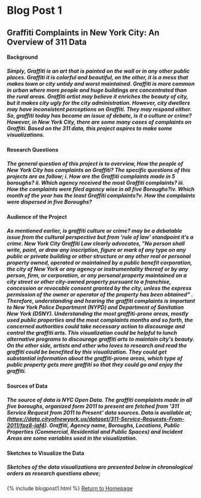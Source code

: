 # Blog Post 1
## Graffiti Complaints in New York City: An Overview of 311 Data
#### Background
#####  Simply, Graffiti is an art that is painted on the wall or in any other public places. Graffiti it is colorful and beautiful, on the other, it is a mess that makes town or city untidy and worst maintained. Graffiti is more common in urban where more people and huge buildings are concentrated than the rural areas. Graffiti artist may believe it enriches the beauty of city, but it makes city ugly for the city administration. However, city dwellers may have inconsistent perceptions on Graffiti. They may respond either. So, graffiti today has become an issue of debate, is it a culture or crime? However, in New York City, there are some many cases of complaints on Graffiti. Based on the 311 data, this project aspires to make some visualizations. 
#### Research Questions
#####  The general question of this project is to overview, How the people of New York City has complaints on Graffiti? The specific questions of this projects are as follow; i.    How are the Graffiti complaints made in 5 boroughs? ii.    Which agency received the most Graffiti complaints? iii. How the complaints were filed agency wise in all five Boroughs?iv.    Which month of the year has the least Graffiti complaints?v. How the complaints were dispersed in five Boroughs? 
#### Audience of the Project
##### As mentioned earlier, is graffiti culture or crime? may be a debatable issue from the cultural perspective but from 'rule of law' standpoint it’s a crime. New York City Graffiti Law clearly advocates, "No person shall write, paint, or draw any inscription, figure or mark of any type on any public or private building or other structure or any other real or personal property owned, operated or maintained by a public benefit corporation, the city of New York or any agency or instrumentality thereof or by any person, firm, or corporation, or any personal property maintained on a city street or other city-owned property pursuant to a franchise, concession or revocable consent granted by the city, unless the express permission of the owner or operator of the property has been obtained" . Therefore, understanding and hearing the graffiti complaints is important to New York Police Department (NYPD) and Department of Sanitation New York (DSNY). Understanding the most graffiti-prone areas, mostly used public properties and the most complaints months and so forth, the concerned authorities could take necessary action to discourage and control the graffiti arts. This visualization could be helpful to lunch alternative programs to discourage graffiti arts to maintain city's beauty. On the other side, artists and other who loves to research and read the graffiti could be benefited by this visualization. They could get substantial information about the graffiti-prone areas, which type of public property gets more graffiti so that they could go and enjoy the graffiti.
#### Sources of Data
##### The source of data is NYC Open Data. The graffiti complaints made in all five boroughs, organized form 2011 to present are fetched from '311 Service Request from 2011 to Present' data sources. Data is available at; (https://data.cityofnewyork.us/dataset/311-Service-Requests-From-2011/fpz8-jqf4). Graffiti, Agency name, Boroughs, Locations, Public Properties (Commercial, Residential and Public Spaces) and Incident Areas are some variables used in the visualization.

#### Sketches to Visualize the Data
##### Sketches of the data visualizations are presented below in chronological orders as research questions above; 
{% include blogpost1.html %}
[Return to Homepage](https://abinojha.github.io/DataVis/)
